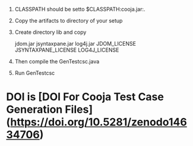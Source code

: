 1) CLASSPATH should be setto $CLASSPATH:cooja.jar:.
2) Copy the artifacts to directory of your setup
3) Create directory lib and copy 

   jdom.jar      jsyntaxpane.jar      log4j.jar
   JDOM_LICENSE  JSYNTAXPANE_LICENSE  LOG4J_LICENSE

4) Then compile the GenTestcsc.java
5) Run GenTestcsc

# DOI is [DOI For Cooja Test Case Generation Files] (https://doi.org/10.5281/zenodo14634706)
